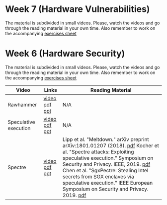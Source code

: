 # Week 7  (Hardware Vulnerabilities)

The material is subdivided in small videos.
Please, watch the videos and go through the reading material in your own time.
Also remember to work on the accompanying [exercises sheet](../exercises/EXERCISE7.md)

# Week 6  (Hardware Security)

The material is subdivided in small videos.
Please, watch the videos and go through the reading material in your own time.
Also remember to work on the accompanying [exercises sheet](../exercises/EXERCISE6.md)

| Video                   | Links                     |        Reading Material                                                                                                                                                                                      |
|-------------------------|---------------------------|----------------------------------------------------------------------------------------------------------------------------------------------------------------------------------------------|
| Rawhammer                 | [video]() [pdf]() [ppt]() | N/A                                                                                                                                                                                          |
| Speculative execution                 | [video]() [pdf]() [ppt]() | N/A                                                                                                                                                                                          |
| Spectre | [video]() [pdf]() [ppt]() | Lipp et al. "Meltdown." arXiv preprint arXiv:1801.01207 (2018). [pdf](https://arxiv.org/pdf/1801.01207.pdf)  Kocher et al. "Spectre attacks: Exploiting speculative execution." Symposium on Security and Privacy. IEEE, 2019. [pdf](https://ieeexplore.ieee.org/stamp/stamp.jsp?arnumber=8835233&casa_token=IbSERyaX16YAAAAA:C25jmENy8pyqh4iq-6uPIm4etbMugCoHQr8dF3TuhFwd5fJTrPpTPusZPMHajEIlcaHggXWFcg) Chen et al. "SgxPectre: Stealing Intel secrets from SGX enclaves via speculative execution." IEEE European Symposium on Security and Privacy. 2019. [pdf](http://web.cse.ohio-state.edu/~lin.3021/file/EUROSP19.pdf)                             |

